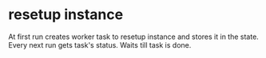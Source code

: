 # resetup instance

At first run creates worker task to resetup instance and stores it in the state.\
Every next run gets task's status. Waits till task is done.
